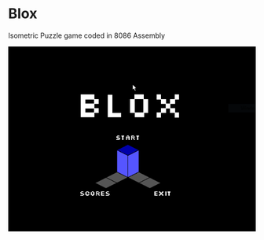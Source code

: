 # Blox
Isometric Puzzle game coded in 8086 Assembly

![Alt text](/../blox_screenshots/home.png?raw=true "Welcome Screen")
